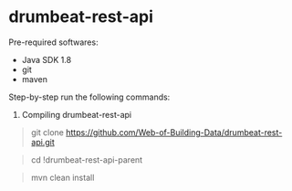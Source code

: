 # drumbeat-rest-api

Pre-required softwares:
* Java SDK 1.8
* git
* maven


Step-by-step run the following commands:

1) Compiling drumbeat-rest-api

>git clone https://github.com/Web-of-Building-Data/drumbeat-rest-api.git

>cd !drumbeat-rest-api-parent

>mvn clean install
